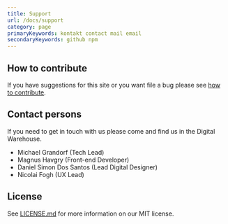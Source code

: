 ```yaml
---
title: Support
url: /docs/support
category: page
primaryKeywords: kontakt contact mail email
secondaryKeywords: github npm
---
```


## How to contribute
If you have suggestions for this site or you want file a bug please see [how to contribute](/docs/contributors).

## Contact persons
If you need to get in touch with us please come and find us in the Digital Warehouse.
-	Michael Grandorf (Tech Lead)
-   Magnus Havgry (Front-end Developer)
-	Daniel Simon Dos Santos (Lead Digital Designer)
-	Nicolai Fogh (UX Lead)

## License
See [LICENSE.md](https://raw.githubusercontent.com/youseedk/dna/master/LICENSE.md) for more information on our MIT license.
